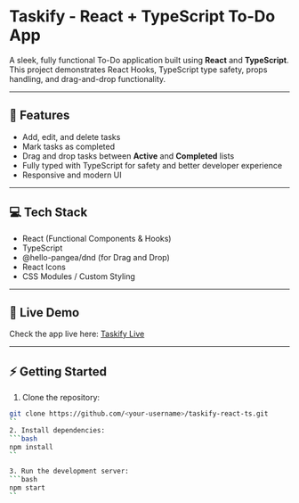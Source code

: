 # Taskify - React + TypeScript To-Do App

A sleek, fully functional To-Do application built using **React** and **TypeScript**. This project demonstrates React Hooks, TypeScript type safety, props handling, and drag-and-drop functionality.

---

## 🔧 Features

- Add, edit, and delete tasks
- Mark tasks as completed
- Drag and drop tasks between **Active** and **Completed** lists
- Fully typed with TypeScript for safety and better developer experience
- Responsive and modern UI

---

## 💻 Tech Stack

- React (Functional Components & Hooks)
- TypeScript
- @hello-pangea/dnd (for Drag and Drop)
- React Icons
- CSS Modules / Custom Styling

---

## 🚀 Live Demo

Check the app live here: [Taskify Live](https://taskify-typescript.netlify.app/)

---


## ⚡ Getting Started

1. Clone the repository:
```bash
git clone https://github.com/<your-username>/taskify-react-ts.git
``
2. Install dependencies:
```bash
npm install
``

3. Run the development server:
```bash
npm start
``
